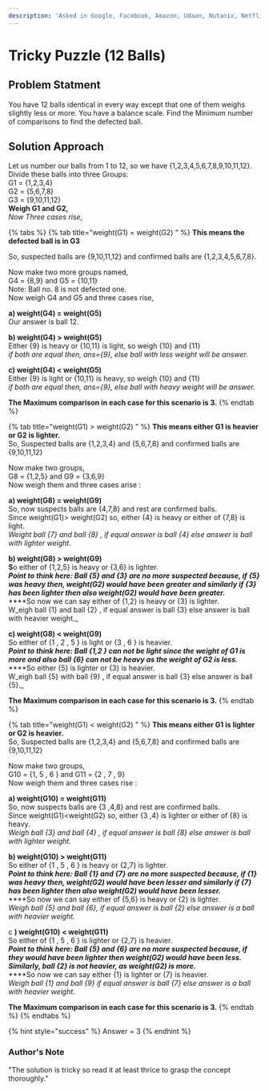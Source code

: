 ```yaml
---
description: 'Asked in Google, Facebook, Amazon, Udaan, Nutanix, Netflix, American Express'
---
```


# Tricky Puzzle \(12 Balls\)

## Problem Statment

You have 12 balls identical in every way except that one of them weighs slightly less or more. You have a balance scale. Find the Minimum number of comparisons to find the defected ball.

## Solution Approach

Let us number our balls from 1 to 12, so we have {1,2,3,4,5,6,7,8,9,10,11,12}. Divide these balls into three Groups:  
G1 = {1,2,3,4}  
G2 = {5,6,7,8}  
G3 = {9,10,11,12}  
**Weigh G1 and G2,**  
_Now Three cases rise,_

{% tabs %}
{% tab title="weight\(G1\) = weight\(G2\) " %}
**This means the defected ball is in G3**

So, suspected balls are {9,10,11,12} and confirmed balls are {1,2,3,4,5,6,7,8}.

Now make two more groups named,  
G4 = {8,9} and G5 = {10,11}  
Note: Ball no. 8 is not defected one.  
Now weigh G4 and G5 and three cases rise,

**a\) weight\(G4\) = weight\(G5\)**  
Our answer is ball 12.  
  
**b\) weight\(G4\) &gt; weight\(G5\)**  
Either {9} is heavy or {10,11} is light, so weigh {10} and {11}  
                          _if both are equal then, ans={9}, else ball with less weight will be answer._  
  
**c\) weight\(G4\) &lt; weight\(G5\)**  
Either {9} is light or {10,11} is heavy, so weigh {10} and {11}  
                          _if both are equal then, ans={9}, else ball with heavy weight will be answer._  
  
**The Maximum comparison in each case for this scenario is 3.**
{% endtab %}

{% tab title="weight\(G1\) > weight\(G2\) " %}
**This means either G1 is heavier or G2 is lighter.**   
So, Suspected balls are {1,2,3,4} and {5,6,7,8} and confirmed balls are {9,10,11,12}  
  
Now make two groups,  
G8 = {1,2,5} and G9 = {3,6,9}  
Now weigh them and three cases arise :  
  
**a\) weight\(G8\) = weight\(G9\)**  
So, now suspects balls are {4,7,8} and rest are confirmed balls.  
Since weight\(G1\)&gt; weight\(G2\) so, either {4} is heavy or either of {7,8} is light.  
_Weight ball {7} and ball {8} , if equal answer is ball {4} else answer is ball with lighter weight._  
  
**b\) weight\(G8\) &gt; weight\(G9\)  
S**o either of {1,2,5} is heavy or {3,6} is lighter.  
_**Point to think here: Ball {5} and {3} are no more suspected because, if {5} was heavy then, weight\(G2\) would have been greater and similarly if {3} has been lighter then also weight\(G2\) would have been greater.**_  
****So now we can say either of {1,2} is heavy or {3} is lighter.  
W_eigh ball {1} and ball {2} , if equal answer is ball {3} else answer is ball with heavier weight._  
  
**c\) weight\(G8\) &lt; weight\(G9\)**   
So either of {1 , 2 , 5 } is light or {3 , 6 } is heavier.  
_**Point to think here: Ball {1,2 } can not be light since the weight of G1 is more and also ball {6} can not be heavy as the weight of G2 is less.**_  
****So either {5} is lighter or {3} is heavier.   
W_eigh ball {5} with ball {9} , if equal  answer is ball {3} else answer is ball {5}._  
  
**The Maximum comparison in each case for this scenario is 3.**
{% endtab %}

{% tab title="weight\(G1\) < weight\(G2\) " %}
**This means either G1 is lighter or G2 is heavier.**   
So, Suspected balls are {1,2,3,4} and {5,6,7,8} and confirmed balls are {9,10,11,12}

Now make two groups,  
G10 = {1, 5 , 6 } and G11 = {2 , 7 , 9}  
Now weigh them and three cases rise :  
  
**a\) weight\(G10\) = weight\(G11\)**  
So, now suspects balls are {3 ,4,8} and rest are confirmed balls.  
Since weight\(G1\)&lt;weight\(G2\) so, either {3 ,4} is lighter or either of {8} is heavy.  
_Weigh ball {3} and ball {4} , if equal answer is ball {8} else answer is ball with lighter weight._  
  
**b\) weight\(G10\) &gt; weight\(G11\)**  
So either of {1 , 5 , 6 } is heavy or {2,7} is lighter.  
_**Point to think here: Ball {1} and {7} are no more suspected because, if {1} was heavy then,   weight\(G2\) would have been lesser and similarly if {7} has been lighter then also weight\(G2\) would have been lesser.**_  
****So now we can say either of {5,6} is heavy or {2} is lighter.  
_Weigh ball {5} and ball {6}, if equal answer is ball {2} else answer is a ball with heavier weight._  
  
c **\) weight\(G10\) &lt; weight\(G11\)**  
So either of {1 , 5 , 6 } is lighter or {2,7} is heavier.  
_**Point to think here: Ball {5} and {6} are no more suspected because, if they would have been lighter then weight\(G2\) would have been less. Similarly, ball {2} is not heavier, as weight\(G2\) is more.**_  
****So now we can say either {1} is lighter or {7} is heavier.  
_Weigh ball {1} and ball {9} if equal answer is ball {7} else answer is a ball with heavier weight._

**The Maximum comparison in each case for this scenario is 3.**
{% endtab %}
{% endtabs %}

{% hint style="success" %}
Answer = 3
{% endhint %}

### Author's Note

"The solution is tricky so read it at least thrice to grasp the concept thoroughly."





